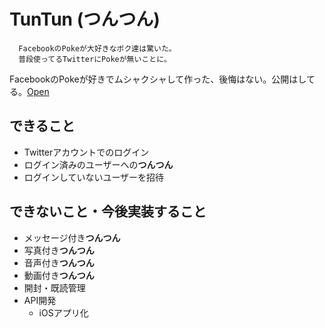 # TunTun (つんつん)

      FacebookのPokeが大好きなボク達は驚いた。
      普段使ってるTwitterにPokeが無いことに。
      
FacebookのPokeが好きでムシャクシャして作った、後悔はない。公開はしてる。[Open](tuntun.herokuapp.com)
  
  
## できること
- Twitterアカウントでのログイン
- ログイン済みのユーザーへの**つんつん**
- ログインしていないユーザーを招待

## できないこと・今後実装すること
- メッセージ付き**つんつん**
- 写真付き**つんつん**
- 音声付き**つんつん**
- 動画付き**つんつん**
- 開封・既読管理
- API開発
	- iOSアプリ化